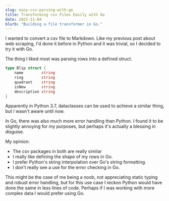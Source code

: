```yaml
---
slug: easy-csv-parsing-with-go
title: Transforming csv Files Easily with Go
date: 2021-11-04
blurb: "Building a file transformer in Go."
---
```


I wanted to convert a csv file to Markdown. Like my previous post about web scraping, I'd done it before in Python and it was trivial, so I decided to try it with Go.

The thing I liked most was parsing rows into a defined struct.

```go
type Blip struct {
    name        string
    ring        string
    quadrant    string
    isNew       string
    description string
}
```

Apparently in Python 3.7, dataclasses can be used to achieve a similar thing, but I wasn't aware until now.

In Go, there was also much more error handling than Python. I found it to be slightly annoying for my purposes, but perhaps it's actually a blessing in disguise.

My opinion:

* The csv packages in both are really similar
* I really like defining the shape of my rows in Go.
* I prefer Python's string interpolation over Go's string formatting.
* I don't really see a use for the error checking in Go.

This might be the case of me being a noob, not appreciating static typing and robust error handling, but for this use case I reckon Python would have done the same in less lines of code. Perhaps if I was working with more complex data I would prefer using Go.
